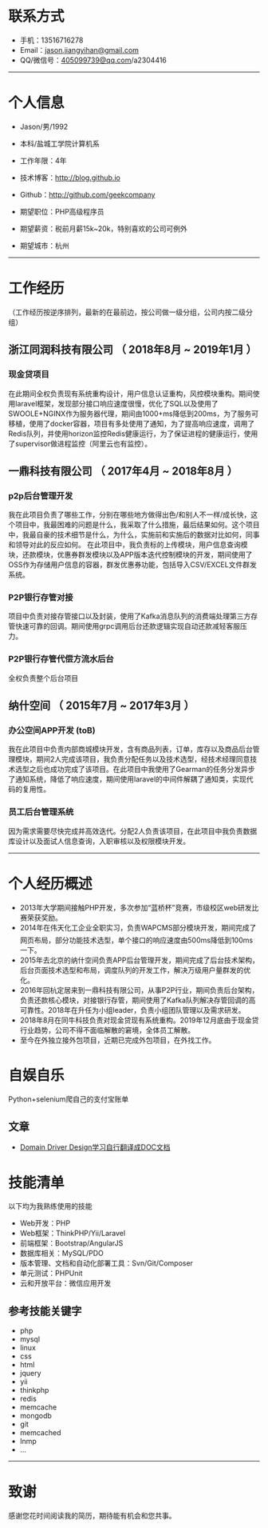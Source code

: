 
# 联系方式

- 手机：13516716278 
- Email：jason.jiangyihan@gmail.com 
- QQ/微信号：405099739@qq.com/a2304416

---

# 个人信息

 - Jason/男/1992 
 - 本科/盐城工学院计算机系 
 - 工作年限：4年
 - 技术博客：http://blog.github.io
 - Github：http://github.com/geekcompany

 - 期望职位：PHP高级程序员
 - 期望薪资：税前月薪15k~20k，特别喜欢的公司可例外
 - 期望城市：杭州

---

# 工作经历
（工作经历按逆序排列，最新的在最前边，按公司做一级分组，公司内按二级分组）

## 浙江同润科技有限公司 （ 2018年8月 ~ 2019年1月 ）

### 现金贷项目 
在此期间全权负责现有系统重构设计，用户信息认证重构，风控模块重构。期间使用laravel框架，发现部分接口响应速度很慢，优化了SQL以及使用了SWOOLE+NGINX作为服务器代理，期间由1000+ms降低到200ms，为了服务可移植，使用了docker容器，项目有多处使用了通知，为了提高响应速度，调用了Redis队列，并使用horizon监控Redis健康运行，为了保证进程的健康运行，使用了supervisor做进程监控（阿里云也有监控）。


## 一鼎科技有限公司 （ 2017年4月 ~ 2018年8月 ）

### p2p后台管理开发 
我在此项目负责了哪些工作，分别在哪些地方做得出色/和别人不一样/成长快，这个项目中，我最困难的问题是什么，我采取了什么措施，最后结果如何。这个项目中，我最自豪的技术细节是什么，为什么，实施前和实施后的数据对比如何，同事和领导对此的反应如何。
在此项目中，我负责标的上传模块，用户信息查询模块，还款模块，优惠券群发模块以及APP版本迭代控制模块的开发，期间使用了OSS作为存储用户信息的容器，群发优惠券功能，包括导入CSV/EXCEL文件群发系统。


### P2P银行存管对接
项目中负责对接存管接口以及封装，使用了Kafka消息队列的消费端处理第三方存管快速可靠的回调。期间使用grpc调用后台还款逻辑实现自动还款减轻客服压力。


### P2P银行存管代偿方流水后台

全权负责整个后台项目


## 纳什空间 （ 2015年7月 ~ 2017年3月 ）

### 办公空间APP开发 (toB)
我在此项目中负责内部商城模块开发，含有商品列表，订单，库存以及商品后台管理模块，期间2人完成该项目，我负责分配任务以及技术选型，经技术经理同意技术选型之后也成功完成了该项目。在此项目中我使用了Gearman的任务分发异步了通知系统，降低了响应速度，期间使用laravel的中间件解耦了通知类，实现代码的复用性。

### 员工后台管理系统
因为需求需要尽快完成并高效迭代。分配2人负责该项目，在此项目中我负责数据库设计以及面试人信息查询，入职审核以及权限模块开发。

---

# 个人经历概述
- 2013年大学期间接触PHP开发，多次参加“蓝桥杯”竞赛，市级校区web研发比赛荣获奖励。
- 2014年在伟天化工企业全职实习，负责WAPCMS部分模块开发，期间完成了网页布局，部分功能技术选型，单个接口的响应速度由500ms降低到100ms一下。
- 2015年去北京的纳什空间负责APP后台管理开发，期间完成了后台技术架构，后台页面技术选型和布局，调度队列的开发工作，解决万级用户量群发的优化。
- 2016年回杭定居来到一鼎科技有限公司，从事P2P行业，期间负责后台架构，负责还款核心模块，对接银行存管，期间使用了Kafka队列解决存管回调的高可靠性。2018年在升任为小组leader，负责小组团队管理以及需求研发。
- 2018年8月在同牛科技负责对现金贷现有系统重构。2019年12月底由于现金贷行业趋势，公司不得不面临解散的窘境，全体员工解散。
- 至今在外独立接外包项目，近期已完成外包项目，在外找工作。

# 自娱自乐
Python+selenium爬自己的支付宝账单

## 文章
- [Domain Driver Design学习自行翻译成DOC文档](http://get.jobdeer.com/706.get)

# 技能清单

以下均为我熟练使用的技能

- Web开发：PHP
- Web框架：ThinkPHP/Yii/Laravel
- 前端框架：Bootstrap/AngularJS
- 数据库相关：MySQL/PDO
- 版本管理、文档和自动化部署工具：Svn/Git/Composer
- 单元测试：PHPUnit
- 云和开放平台：微信应用开发

## 参考技能关键字

- php
- mysql
- linux
- css
- html
- jquery
- yii
- thinkphp
- redis
- memcache
- mongodb
- git
- memcached
- lnmp
- ...

---

# 致谢
感谢您花时间阅读我的简历，期待能有机会和您共事。